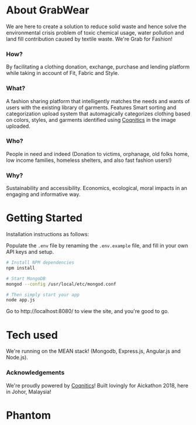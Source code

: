 # About GrabWear

We are here to create a solution to reduce solid waste and hence solve the environmental
crisis problem of toxic chemical usage, water pollution and land fill contribution caused by
textile waste. We're Grab for Fashion!


### How?

By facilitating a clothing donation, exchange, purchase and lending platform while taking in account of Fit, Fabric and Style.

### What?

A fashion sharing platform that intelligently matches the needs and wants of users with the existing library of garments. Features Smart sorting and categorization upload system that automagically categorizes clothing based on colors, styles, and garments identified using [Coqnitics](http://coqnitics.com) in the image uploaded.

### Who?

People in need and indeed (Donation to victims, orphanage, old folks home, low income families, homeless shelters, and also fast fashion users!)

### Why?

Sustainability and accessibility. Economics, ecological, moral impacts in an engaging and informative way.

# Getting Started

Installation instructions as follows:

Populate the `.env` file by renaming the `.env.example` file, and fill in your own API keys and setup.

```bash
# Install NPM dependencies
npm install

# Start MongoDB
mongod --config /usr/local/etc/mongod.conf

# Then simply start your app
node app.js
```

Go to http://localhost:8080/ to view the site, and you're good to go.


# Tech used

We're running on the MEAN stack! (Mongodb, Express.js, Angular.js and Node.js).

### Acknowledgements

We're proudly powered by [Coqnitics](http://coqnitics.com)! Built lovingly for Aickathon 2018, here in Johor, Malaysia!
# Phantom
